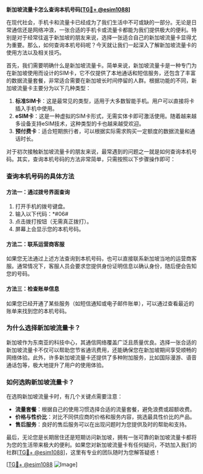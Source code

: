 **新加坡流量卡怎么查询本机号码[[TG💪+ @esim1088](https://t.me/s/esim1088)]**

在现代社会，手机卡和流量卡已经成为了我们生活中不可或缺的一部分。无论是日常通信还是网络冲浪，一张合适的手机卡或流量卡都能为我们提供极大的便利。特别是对于经常往返于新加坡的朋友来说，选择一张适合自己的新加坡流量卡显得尤为重要。那么，如何查询本机号码呢？今天就让我们一起深入了解新加坡流量卡的使用方法以及相关技巧。

首先，我们需要明确什么是新加坡流量卡。简单来说，新加坡流量卡是一种专门为在新加坡使用而设计的SIM卡，它不仅提供了本地通话和短信服务，还包含了丰富的数据流量套餐，非常适合需要在新加坡长时间停留的人群。根据功能的不同，新加坡流量卡主要分为以下几种类型：

1. **标准SIM卡**：这是最常见的类型，适用于大多数智能手机。用户可以直接将卡插入手机中使用。
2. **eSIM卡**：这是一种虚拟的SIM卡形式，无需实体卡即可激活使用。随着越来越多设备支持eSIM技术，这种类型的卡也越来越受欢迎。
3. **预付费卡**：适合短期旅行者，可以根据实际需求购买一定额度的数据流量和通话时长。

对于初次接触新加坡流量卡的朋友来说，最常遇到的问题之一就是如何查询本机号码。其实，查询本机号码的方法非常简单，只需按照以下步骤操作即可：

### 查询本机号码的具体方法

#### 方法一：通过拨号界面查询
1. 打开手机的拨号键盘。
2. 输入以下代码：*#06#
3. 点击拨打按钮（无需真正拨打）。
4. 屏幕上会显示您的本机号码。

#### 方法二：联系运营商客服
如果您无法通过上述方法查询到本机号码，也可以直接联系新加坡当地的运营商客服。通常情况下，客服人员会要求您提供身份证明信息以确认身份，随后便会告知您的号码。

#### 方法三：检查账单信息
如果您已经开通了某些服务（如短信通知或电子邮件账单），可以通过查看最近的账单来找到您的本机号码。

### 为什么选择新加坡流量卡？

新加坡作为东南亚的科技中心，其通信网络覆盖广泛且质量优良。选择一张合适的新加坡流量卡不仅可以帮助您节省通讯费用，还能确保您在新加坡期间享受顺畅的网络体验。此外，许多新加坡流量卡还提供了多种附加服务，比如国际漫游、语音通话包等，极大地提升了用户的使用体验。

### 如何选购新加坡流量卡？

在选购新加坡流量卡时，有几个关键点需要注意：
- **流量套餐**：根据自己的使用习惯选择合适的流量套餐，避免浪费或超额收费。
- **价格与性价比**：对比不同供应商的价格和服务内容，挑选最具性价比的产品。
- **售后服务**：良好的售后服务可以在出现问题时为您提供及时的帮助和支持。

最后，无论您是长期居住还是短期访问新加坡，拥有一张可靠的新加坡流量卡都将为您的生活带来极大的便利。如果您对新加坡流量卡有任何疑问，不妨加入我们的社群[[TG💪+ @esim1088](https://t.me/s/esim1088)]，这里有专业的团队随时为您解答疑惑！

[[TG💪+ @esim1088](https://t.me/s/esim1088) ![Image](https://i.postimg.cc/4NQfJmqS/Snipaste-2025-05-13-00-14-12.png)]